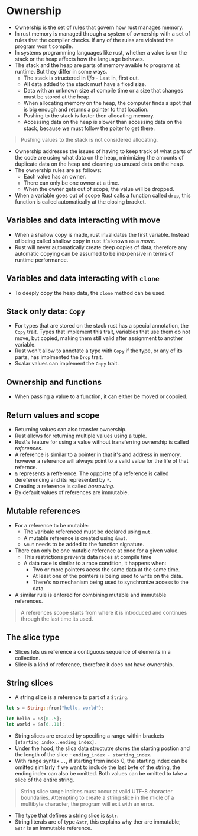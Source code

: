# Ownership

- Ownership is the set of rules that govern how rust manages memory.
- In rust memory is managed through a system of ownership with a set of rules
  that the compiler checks. If any of the rules are violated the program won't
  compile.
- In systems programming languages like rust, whether a value is on the stack
  or the heap affects how the language behaves.
- The stack and the heap are parts of memory avaible to programs at runtime.
  But they differ in some ways.
    - The stack is structered in _lifo_ - Last in, first out.
    - All data added to the stack must have a fixed size.
    - Data with an unknown size at compile time or a size that changes must be
      stored at the heap.
    - When allocating memory on the heap, the computer finds a spot that is big
      enough and returns a pointer to that location.
    - Pushing to the stack is faster then allocating memory.
    - Accessing data on the heap is slower than accessing data on the stack,
      because we must follow the poiter to get there.

> Pushing values to the stack is not considered allocating.

- Ownership addresses the issues of having to keep track of what parts of the
  code are using what data on the heap, minimizing the amounts of duplicate
  data on the heap and cleaning up unused data on the heap.
- The ownership rules are as follows:
  - Each value has an owner.
  - There can only be one owner at a time.
  - When the owner gets out of scope, the value will be dropped.
- When a variable goes out of scope Rust calls a function called `drop`, this 
  function is called automatically at the closing bracket.

## Variables and data interacting with move

- When a shallow copy is made, rust invalidates the first variable.
  Instead of being called shallow copy in rust it's known as a _move_.
- Rust will never automatically create deep copies of data, therefore any
  automatic copying can be assumed to be inexpensive in terms of runtime
  performance.

## Variables and data interacting with `clone`

- To deeply copy the heap data, the `clone` method can be used.

## Stack only data: `Copy`

- For types that are stored on the stack rust has a special annotation, the
  `Copy` trait. Types that implement this trait, variables that use them do
  not move, but copied, making them still valid after assignment to another
  variable.
- Rust won't allow to annotate a type with `Copy` if the type, or any of its
  parts, has implmented the `Drop` trait.
- Scalar values can implement the `Copy` trait.

## Ownership and functions

- When passing a value to a function, it can either be moved or coppied.

## Return values and scope

- Returning values can also transfer ownership.
- Rust allows for returning multiple values using a tuple.
- Rust's feature for using a value without transferring ownership is called 
  _references_.
- A reference is similar to a pointer in that it's and address in memory, 
  however a reference will always point to a valid value for the life of that
  refernce.
- `&` represents a refference. The opppiste of a reference is called 
  dereferencing and its represented by `*`.
- Creating a reference is called _borrowing_. 
- By default values of references are immutable.

## Mutable references 

- For a reference to be mutable:
    - The varibale referenced must be declared using `mut`.
    - A mutable reference is created using `&mut`.
    - `&mut` needs to be added to the function signature.
- There can only be one mutable reference at once for a given value.
    - This restrictions prevents data races at compile time
    - A data race is similar to a race condition, it happens when:
        - Two or more pointers acess the same data at the same time.
        - At least one of the pointers is being used to write on the data.
        - There's no mechanism being used to synchronize access to the data.
- A similar rule is enfored for combining mutable and immutable references.

> A references scope starts from where it is introduced and continues through
  the last time its used.

## The slice type

- Slices lets us reference a contiguous sequence of elements in a collection.
- Slice is a kind of reference, therefore it does not have ownership.

## String slices

- A string slice is a reference to part of a `String`.
```Rust
let s = String::from("hello, world");

let hello = &s[0..5];
let world = &s[6..11];
```

- String slices are created by specifing a range within brackets 
  `[starting_index..ending_index]`.
- Under the hood, the slica data structutre stores the starting postion and the
  length of the slice - `ending_index - starting_index`.
- With range syntax `..`, if starting from index 0, the starting index can be
  omitted similarly if we want to include the last byte of the string, the
  ending index can also be omitted. Both values can be omitted to take a slice
  of the entire string.

> String slice range indices must occur at valid UTF-8 character boundaries.
  Attempting to create a string slice in the midle of a multibyte character,
  the program will exit with an error.

- The type that defines a string slice is `&str`.
- String literals are of type `&str`, this explains why ther are immutable;
  `&str` is an immutable reference.
